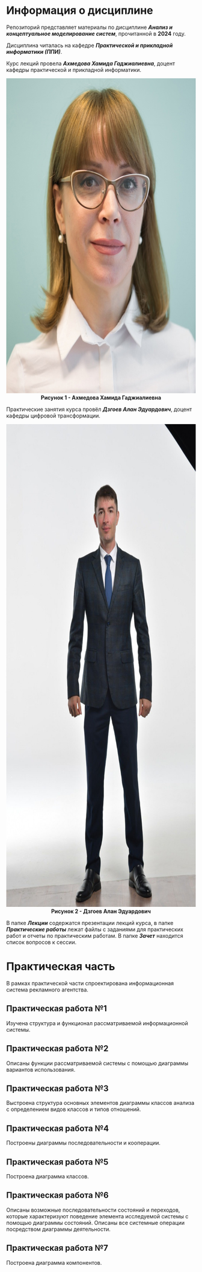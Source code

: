 # Информация о дисциплине

Репозиторий представляет материалы по дисциплине ***Анализ и концептуальное моделирование систем***, прочитанной в **2024** году.

Дисциплина читалась на кафедре ***Практической и прикладной информатики (ППИ)***.

Курс лекций провела
***Ахмедова Хамида Гаджиалиевна***,
доцент кафедры практической и прикладной информатики.
<p align="center">
  <img src="Images/Ахмедова_Хамида_Гаджиалиевна.jpg" alt="Ахмедова Хамида Гаджиалиевна" width="768" height="835">
  <br>
  <strong>Рисунок 1 - Ахмедова Хамида Гаджиалиевна</strong>
</p>

Практические занятия курса провёл
***Дзгоев Алан Эдуардович***,
доцент кафедры цифровой трансформации.
<p align="center">
  <img src="Images/Дзгоев_Алан_Эдуардович.jpeg" alt="Дзгоев Алан Эдуардович" width="853" height="1280">
  <br>
  <strong>Рисунок 2 - Дзгоев Алан Эдуардович</strong>
</p>

В папке ***Лекции*** содержатся презентации лекций курса, в папке ***Практические работы*** лежат файлы с заданиями для практических работ и отчеты по практическим работам. В папке ***Зачет*** находится список вопросов к сессии.

# Практическая часть

В рамках практической части спроектирована информационная система рекламного агентства.

## Практическая работа №1

Изучена структура и функционал рассматриваемой информационной системы.

## Практическая работа №2

Описаны функции рассматриваемой системы с помощью диаграммы вариантов использования.

## Практическая работа №3

Выстроена структура основных элементов диаграммы классов анализа с определением видов классов и типов отношений.

## Практическая работа №4

Построены диаграммы последовательности и кооперации.

## Практическая работа №5

Построена диаграмма классов.

## Практическая работа №6

Описаны возможные последовательности состояний и переходов, которые характеризуют поведение элемента исследуемой системы с помощью диаграммы состояний. Описаны все системные операции посредством диаграммы деятельности.

## Практическая работа №7

Построена диаграмма компонентов.